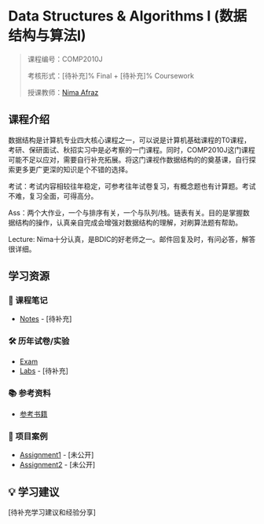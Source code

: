 # Data Structures & Algorithms I (数据结构与算法I)

> 课程编号：COMP2010J
>
> 考核形式：[待补充]% Final + [待补充]% Coursework
>
> 授课教师：[Nima Afraz](https://nimaafraz.github.io/)
>
>

## 课程介绍
数据结构是计算机专业四大核心课程之一，可以说是计算机基础课程的T0课程，考研、保研面试、秋招实习中是必考察的一门课程。同时，COMP2010J这门课程可能不足以应对，需要自行补充拓展。将这门课视作数据结构的的奠基课，自行探索更多更广更深的知识是个不错的选择。

考试：考试内容相较往年稳定，可参考往年试卷复习，有概念题也有计算题。考试不难，复习全面，可得高分。

Ass：两个大作业，一个与排序有关，一个与队列/栈。链表有关。目的是掌握数据结构的操作，认真亲自完成会增强对数据结构的理解，对刷算法题有帮助。

Lecture: Nima十分认真，是BDIC的好老师之一。邮件回复及时，有问必答，解答很详细。



## 学习资源

### 📝 课程笔记
- [Notes](./notes/) - [待补充]

### 🛠️ 历年试卷/实验
- [Exam](./Exam/)
- [Labs](./labs/) - [待补充]

### 📚 参考资料
- [参考书籍](Data_Structures_and_Algorithms_in_Java_-_PDF_Room.pdf)

### 🚀 项目案例
- [Assignment1](./projects/) - [未公开]
- [Assignment2](./projects/) - [未公开]

## 💡 学习建议

[待补充学习建议和经验分享]
